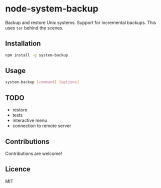 # node-system-backup

Backup and restore Unix systems. Support for incremental backups. This uses `tar` behind the scenes.


## Installation
```sh
npm install -g system-backup
```

## Usage
```sh
system-backup [command] [options]
```

## TODO
- restore
- tests
- interactive menu
- connection to remote server


## Contributions
Contributions are welcome!

## Licence
MIT